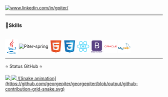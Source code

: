 <p align="left">
<a href="https://linkedin.com/in/gpiter/" target="blank"><img align="center" src=https://img.shields.io/badge/LinkedIn-0077B5?style=for-the-badge&logo=linkedin&logoColor=white
 alt="www.linkedin.com/in/gpiter/" height="25" width="80" /></a>
</p>

----
<h3 align="left" >🚀Skills</h3> 

<div style="display: inline_block"><br>
  <img align="center" alt="piter-Java" height="50" width="40" src="https://raw.githubusercontent.com/devicons/devicon/master/icons/java/java-original.svg">
  <img align="center" alt="Piter-spring" height="40" width="40" src="https://www.vectorlogo.zone/logos/springio/springio-icon.svg">
  <img align="center" alt="piter-HTML" height="40" width="40" src="https://raw.githubusercontent.com/devicons/devicon/master/icons/html5/html5-original.svg">
  <img align="center" alt="piter-CSS" height="40" width="40" src="https://raw.githubusercontent.com/devicons/devicon/master/icons/css3/css3-original.svg">
  <img align="center" alt="piter-React" height="40" width="40" src="https://raw.githubusercontent.com/devicons/devicon/master/icons/react/react-original.svg">
  <img align="center" alt="piter-boot" height="40" width="40" src="https://raw.githubusercontent.com/devicons/devicon/master/icons/bootstrap/bootstrap-plain-wordmark.svg">
  <img align="center" alt="piter-oracle" height="40" width="40" src="https://raw.githubusercontent.com/devicons/devicon/master/icons/oracle/oracle-original.svg">
  <img align="center" alt="piter-mysql" height="40" width="40" src="https://raw.githubusercontent.com/devicons/devicon/master/icons/mysql/mysql-original-wordmark.svg">
</div>

----
⭐ Status GitHub ⭐
</p>
  <a href="https://github.com/georgepiter">
  <img height="180em" src="https://github-readme-stats.vercel.app/api?username=georgepiter&show_icons=true&theme=nightowl&include_all_commits=true&count_private=true"/>
  <img height="180em" src="https://github-readme-stats.vercel.app/api/top-langs/?username=georgepiter&layout=compact&langs_count=7&theme=dracula"/>

</div>
   ![Snake animation](https://github.com/georgepiter/georgepiter/blob/output/github-contribution-grid-snake.svg)



